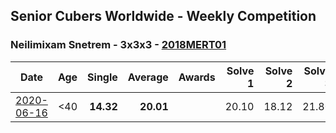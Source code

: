 ## Senior Cubers Worldwide - Weekly Competition
### Neilimixam Snetrem - 3x3x3 - [2018MERT01](https://www.worldcubeassociation.org/persons/2018MERT01?event=333)

| Date | Age | Single | Average | Awards | Solve 1 | Solve 2 | Solve 3 | Solve 4 | Solve 5 | Video |
| :--: | :--: | --: | --: | :--: | --: | --: | --: | --: | --: | :-- |
| [2020-06-16](../../results/333/2020-06-16.md) | <40 | **14.32** | **20.01** |  | 20.10 | 18.12 | 21.80 | 23.29 | **14.32** | [Link](https://www.facebook.com/events/604103587178706/permalink/604989420423456&ref=m_notif&notif_t=event_mall_comment/) |


<!-- Global site tag (gtag.js) - Google Analytics -->
<script async src="https://www.googletagmanager.com/gtag/js?id=UA-86348435-3"></script>
<script>window.dataLayer = window.dataLayer || []; function gtag() {dataLayer.push(arguments);} gtag('js', new Date()); gtag('config', 'UA-86348435-3');</script>
